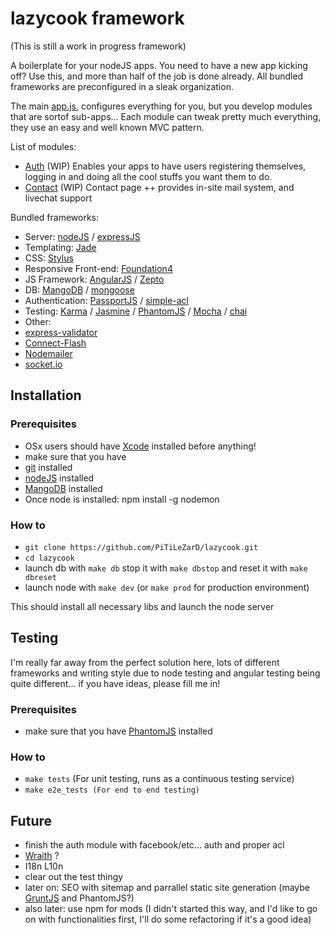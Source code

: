 # lazycook framework

(This is still a work in progress framework)

A boilerplate for your nodeJS apps. You need to have a new app kicking off? Use this, and more than half of the job is done already. All bundled frameworks are preconfigured in a sleak organization.

The main [app.js](https://github.com/PiTiLeZarD/lazycook/blob/master/app/app.js), configures everything for you, but you develop modules that are sortof sub-apps... Each module can tweak pretty much everything, they use an easy and well known MVC pattern. 

List of modules:
 * [Auth](https://github.com/PiTiLeZarD/lazycook/tree/master/app/mods/auth) (WIP)
      Enables your apps to have users registering themselves, logging in and doing all the cool stuffs you want them to do.
 * [Contact](https://github.com/PiTiLeZarD/lazycook/tree/master/app/mods/contact) (WIP)
      Contact page ++ provides in-site mail system, and livechat support

Bundled frameworks:
 * Server: [nodeJS](http://nodejs.org/) / [expressJS](http://expressjs.com/)
 * Templating: [Jade](http://jade-lang.com/)  
 * CSS: [Stylus](http://learnboost.github.io/stylus/docs/js.html)
 * Responsive Front-end: [Foundation4](http://foundation.zurb.com)
 * JS Framework: [AngularJS](http://angularjs.org/) / [Zepto](http://zeptojs.com/)
 * DB: [MangoDB](http://www.mongodb.org/) / [mongoose](http://mongoosejs.com/)
 * Authentication: [PassportJS](http://passportjs.org/) / [simple-acl](https://github.com/chakrit/simple-acl)
 * Testing: [Karma](http://karma-runner.github.io) / [Jasmine](http://pivotal.github.io/jasmine/) / [PhantomJS](http://phantomjs.org/) / [Mocha](http://visionmedia.github.io/mocha/) / [chai](http://chaijs.com/)
 * Other: 
  * [express-validator](https://github.com/ctavan/express-validator)
  * [Connect-Flash](https://github.com/jaredhanson/connect-flash)
  * [Nodemailer](https://github.com/andris9/Nodemailer)
  * [socket.io](http://socket.io/)
 
## Installation

### Prerequisites
 * OSx users should have [Xcode](https://developer.apple.com/xcode/) installed before anything!
 * make sure that you have 
  * [git](http://git-scm.com/) installed
  * [nodeJS](http://nodejs.org/) installed
  * [MangoDB](http://www.mongodb.org/) installed
 * Once node is installed: npm install -g nodemon
 
### How to

 * `git clone https://github.com/PiTiLeZarD/lazycook.git`
 * `cd lazycook`
 * launch db with `make db` stop it with `make dbstop` and reset it with `make dbreset`
 * launch node with `make dev` (or `make prod` for production environment)
 
This should install all necessary libs and launch the node server

## Testing

I'm really far away from the perfect solution here, lots of different frameworks and writing style due to node testing and angular testing being quite different... if you have ideas, please fill me in!

### Prerequisites
 * make sure that you have [PhantomJS](http://phantomjs.org/) installed

### How to
 * `make tests` (For unit testing, runs as a continuous testing service)
 * `make e2e_tests (For end to end testing)`

## Future
 * finish the auth module with facebook/etc... auth and proper acl
 * [Wraith](http://responsivenews.co.uk/post/56884056177/wraith) ?
 * I18n L10n
 * clear out the test thingy
 * later on: SEO with sitemap and parrallel static site generation (maybe [GruntJS](http://gruntjs.com/getting-started) and PhantomJS?)
  * also later: use npm for mods (I didn't started this way, and I'd like to go on with functionalities first, I'll do some refactoring if it's a good idea)
